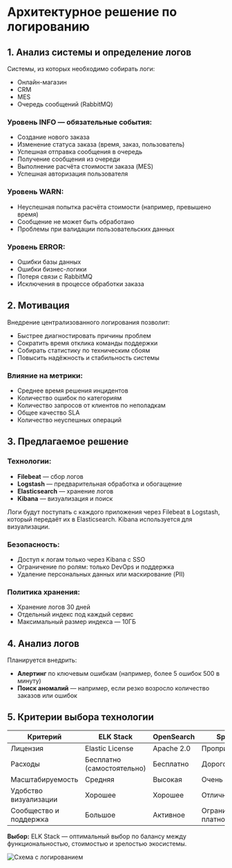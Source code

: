 # Архитектурное решение по логированию

## 1. Анализ системы и определение логов

Системы, из которых необходимо собирать логи:

- Онлайн-магазин
- CRM
- MES
- Очередь сообщений (RabbitMQ)

### Уровень INFO — обязательные события:
- Создание нового заказа
- Изменение статуса заказа (время, заказ, пользователь)
- Успешная отправка сообщения в очередь
- Получение сообщения из очереди
- Выполнение расчёта стоимости заказа (MES)
- Успешная авторизация пользователя

### Уровень WARN:
- Неуспешная попытка расчёта стоимости (например, превышено время)
- Сообщение не может быть обработано
- Проблемы при валидации пользовательских данных

### Уровень ERROR:
- Ошибки базы данных
- Ошибки бизнес-логики
- Потеря связи с RabbitMQ
- Исключения в процессе обработки заказа

## 2. Мотивация

Внедрение централизованного логирования позволит:

- Быстрее диагностировать причины проблем
- Сократить время отклика команды поддержки
- Собирать статистику по техническим сбоям
- Повысить надёжность и стабильность системы

### Влияние на метрики:
- Среднее время решения инцидентов
- Количество ошибок по категориям
- Количество запросов от клиентов по неполадкам
- Общее качество SLA
- Количество неуспешных операций

## 3. Предлагаемое решение

### Технологии:
- **Filebeat** — сбор логов
- **Logstash** — предварительная обработка и обогащение
- **Elasticsearch** — хранение логов
- **Kibana** — визуализация и поиск

Логи будут поступать с каждого приложения через Filebeat в Logstash, который передаёт их в Elasticsearch. Kibana используется для визуализации.

### Безопасность:
- Доступ к логам только через Kibana с SSO
- Ограничение по ролям: только DevOps и поддержка
- Удаление персональных данных или маскирование (PII)

### Политика хранения:
- Хранение логов 30 дней
- Отдельный индекс под каждый сервис
- Максимальный размер индекса — 10ГБ

## 4. Анализ логов

Планируется внедрить:

- **Алертинг** по ключевым ошибкам (например, более 5 ошибок 500 в минуту)
- **Поиск аномалий** — например, если резко возросло количество заказов или ошибок

## 5. Критерии выбора технологии

| Критерий               | ELK Stack             | OpenSearch           | Splunk             |
|------------------------|-----------------------|----------------------|--------------------|
| Лицензия               | Elastic License       | Apache 2.0           | Проприетарная      |
| Расходы                | Бесплатно (самостоятельно) | Бесплатно        | Дорого             |
| Масштабируемость       | Средняя               | Высокая              | Очень высокая      |
| Удобство визуализации  | Хорошее               | Хорошее              | Отличное           |
| Сообщество и поддержка | Большое               | Активное             | Ограничено, платно |

**Выбор:** ELK Stack — оптимальный выбор по балансу между функциональностью, стоимостью и зрелостью экосистемы.

![Схема с логированием](./diagram_logging.drawio)

